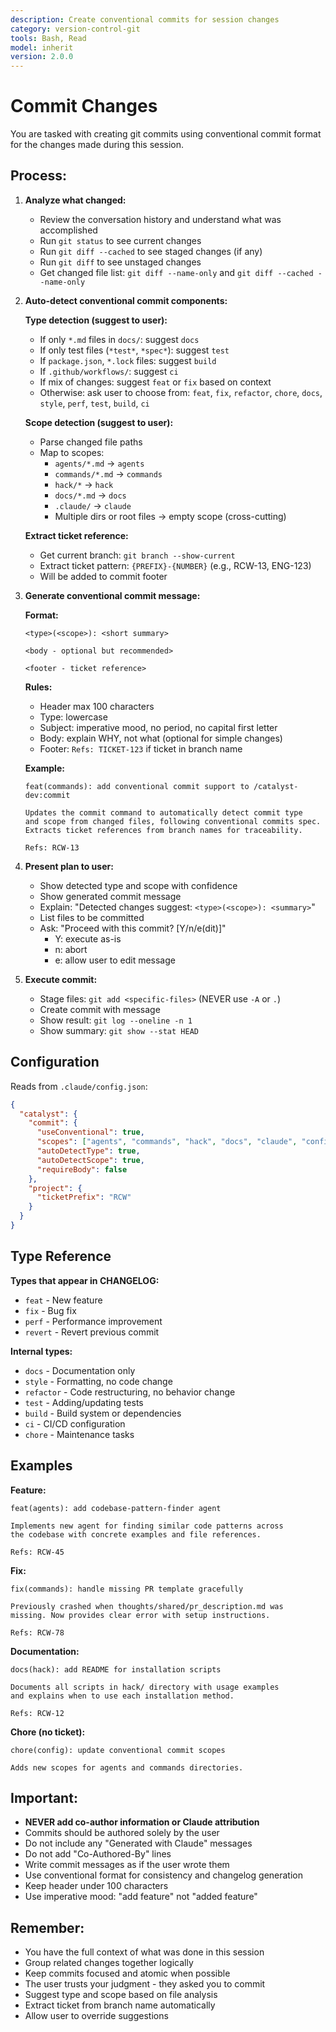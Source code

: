 ```yaml
---
description: Create conventional commits for session changes
category: version-control-git
tools: Bash, Read
model: inherit
version: 2.0.0
---
```


# Commit Changes

You are tasked with creating git commits using conventional commit format for the changes made
during this session.

## Process:

1. **Analyze what changed:**
   - Review the conversation history and understand what was accomplished
   - Run `git status` to see current changes
   - Run `git diff --cached` to see staged changes (if any)
   - Run `git diff` to see unstaged changes
   - Get changed file list: `git diff --name-only` and `git diff --cached --name-only`

2. **Auto-detect conventional commit components:**

   **Type detection (suggest to user):**
   - If only `*.md` files in `docs/`: suggest `docs`
   - If only test files (`*test*`, `*spec*`): suggest `test`
   - If `package.json`, `*.lock` files: suggest `build`
   - If `.github/workflows/`: suggest `ci`
   - If mix of changes: suggest `feat` or `fix` based on context
   - Otherwise: ask user to choose from: `feat`, `fix`, `refactor`, `chore`, `docs`, `style`,
     `perf`, `test`, `build`, `ci`

   **Scope detection (suggest to user):**
   - Parse changed file paths
   - Map to scopes:
     - `agents/*.md` → `agents`
     - `commands/*.md` → `commands`
     - `hack/*` → `hack`
     - `docs/*.md` → `docs`
     - `.claude/` → `claude`
     - Multiple dirs or root files → empty scope (cross-cutting)

   **Extract ticket reference:**
   - Get current branch: `git branch --show-current`
   - Extract ticket pattern: `{PREFIX}-{NUMBER}` (e.g., RCW-13, ENG-123)
   - Will be added to commit footer

3. **Generate conventional commit message:**

   **Format:**

   ```
   <type>(<scope>): <short summary>

   <body - optional but recommended>

   <footer - ticket reference>
   ```

   **Rules:**
   - Header max 100 characters
   - Type: lowercase
   - Subject: imperative mood, no period, no capital first letter
   - Body: explain WHY, not what (optional for simple changes)
   - Footer: `Refs: TICKET-123` if ticket in branch name

   **Example:**

   ```
   feat(commands): add conventional commit support to /catalyst-dev:commit

   Updates the commit command to automatically detect commit type
   and scope from changed files, following conventional commits spec.
   Extracts ticket references from branch names for traceability.

   Refs: RCW-13
   ```

4. **Present plan to user:**
   - Show detected type and scope with confidence
   - Show generated commit message
   - Explain: "Detected changes suggest: `<type>(<scope>): <summary>`"
   - List files to be committed
   - Ask: "Proceed with this commit? [Y/n/e(dit)]"
     - Y: execute as-is
     - n: abort
     - e: allow user to edit message

5. **Execute commit:**
   - Stage files: `git add <specific-files>` (NEVER use `-A` or `.`)
   - Create commit with message
   - Show result: `git log --oneline -n 1`
   - Show summary: `git show --stat HEAD`

## Configuration

Reads from `.claude/config.json`:

```json
{
  "catalyst": {
    "commit": {
      "useConventional": true,
      "scopes": ["agents", "commands", "hack", "docs", "claude", "config"],
      "autoDetectType": true,
      "autoDetectScope": true,
      "requireBody": false
    },
    "project": {
      "ticketPrefix": "RCW"
    }
  }
}
```

## Type Reference

**Types that appear in CHANGELOG:**

- `feat` - New feature
- `fix` - Bug fix
- `perf` - Performance improvement
- `revert` - Revert previous commit

**Internal types:**

- `docs` - Documentation only
- `style` - Formatting, no code change
- `refactor` - Code restructuring, no behavior change
- `test` - Adding/updating tests
- `build` - Build system or dependencies
- `ci` - CI/CD configuration
- `chore` - Maintenance tasks

## Examples

**Feature:**

```
feat(agents): add codebase-pattern-finder agent

Implements new agent for finding similar code patterns across
the codebase with concrete examples and file references.

Refs: RCW-45
```

**Fix:**

```
fix(commands): handle missing PR template gracefully

Previously crashed when thoughts/shared/pr_description.md was
missing. Now provides clear error with setup instructions.

Refs: RCW-78
```

**Documentation:**

```
docs(hack): add README for installation scripts

Documents all scripts in hack/ directory with usage examples
and explains when to use each installation method.

Refs: RCW-12
```

**Chore (no ticket):**

```
chore(config): update conventional commit scopes

Adds new scopes for agents and commands directories.
```

## Important:

- **NEVER add co-author information or Claude attribution**
- Commits should be authored solely by the user
- Do not include any "Generated with Claude" messages
- Do not add "Co-Authored-By" lines
- Write commit messages as if the user wrote them
- Use conventional format for consistency and changelog generation
- Keep header under 100 characters
- Use imperative mood: "add feature" not "added feature"

## Remember:

- You have the full context of what was done in this session
- Group related changes together logically
- Keep commits focused and atomic when possible
- The user trusts your judgment - they asked you to commit
- Suggest type and scope based on file analysis
- Extract ticket from branch name automatically
- Allow user to override suggestions
